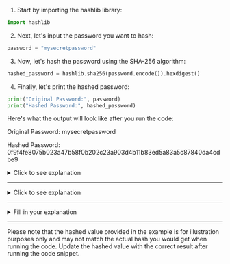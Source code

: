 <link rel="stylesheet" href="styles.css">

1. Start by importing the hashlib library:

```python
import hashlib
```

2. Next, let's input the password you want to hash:

```python
password = "mysecretpassword"
```

3. Now, let's hash the password using the SHA-256 algorithm:

```python
hashed_password = hashlib.sha256(password.encode()).hexdigest()
```

4. Finally, let's print the hashed password:

```python
print("Original Password:", password)
print("Hashed Password:", hashed_password)
```

Here's what the output will look like after you run the code:

Original Password: mysecretpassword

Hashed Password: 0f9f4fe8075b023a47b58f0b202c23a903d4b11b83ed5a83a5c87840da4cdbe9

<details>
  <summary>Click to see explanation</summary>
  
    
  In this example, we're using the SHA-256 algorithm from the `hashlib` library to hash a password. The `hexdigest()` method returns the hashed result as a hexadecimal string. Hashing is a common technique used to secure sensitive data like passwords.

  Additionally, hashing is commonly used to verify the integrity of software. By comparing the hash of a downloaded software with the original hash provided by the software provider, users can ensure that the software has not been tampered with during download or distribution.

</details>

---
<details>
  <summary>Click to see explanation</summary>
  
    
there exists a wizard known as Seamus O'Crypt, a keeper of secrets and a master chef. His methods are whispered but unkown, he harnesses the spirits of dead rats to weave his dark spells.

Picture Seamus, draped in shadows, his computer brewing with the remains of rats that once roamed the desolate alleys of forsaken code. With bony fingers, he inscribes the ancient spell "Rathash-256" onto tattered pages, a pact that binds the dead rats' essence to the ethereal world of encryption.

As passwords and codes are fed into his sinister "incantation" aparatus, the spirits of the rats intertwine, forming twisted knots of secret symbols that defy understanding. It's a forbidden dance of death and data, a wretched symphony that echoes the torment of the rats' demise.
as they dance in a symphony of quick sqeals and squeaks. their blood splatter the pages leaving uncomprihensible markings 

But Seamus doesn't stop there. He possesses the power to infuse anything—pages, archives, spells, and even elements digitally represented. He can intertwine their very essence with the cursed vitality of the rats. The outcome is a maleficent seal, an indelible mark that eternally brands whatever is infused. Thus, it becomes a creation born from the most obscure corners of code

In the darkness, a harsh lesson emerges. Those who meddle with Seamus's dark arts soon discover that the dead rats' vengeance isn't easily silenced. In the haunted hours of the night, they hear spectral squeaks and scuttles, the whispers of the rats seeking retribution for their misuse.

And so, the tale of Seamus O'Crypt serves as a somber reminder that even in the digital realms, dark deeds bear consequences. The dead rats' essence, entwined with codes and curses, stands as a haunting testament to the price paid for tampering with forbidden knowledge.

</details>

---
<details>
  <summary>Fill in your explanation</summary>

Here is my explanation

Think of hashing like creating a secret recipe for your favorite dish. When you cook that dish, you follow the recipe exactly, and it tastes the same every time.

In our example, instead of a recipe, we're dealing with passwords and computer programs. Imagine you have a secret word, and you want to keep it safe. Hashing is like putting that word through a magical machine that turns it into a special code. This code is unique and looks like a bunch of random symbols.

Now, let's talk about computer programs. Just like how we want to make sure our secret word stays safe, we want to make sure our computer programs are safe to use. Hashing helps with this too! When we download a program, we can use the magical machine to turn its code into a special code. We can compare this code to the one given by the program maker. If they match, it means the program hasn't been changed by anyone, like a seal of approval. It's like checking a toy's seal to make sure it's not broken before playing with it.

So, hashing is like creating secret codes to protect things we care about, whether it's our passwords or the computer programs we use.

</details>

---
Please note that the hashed value provided in the example is for illustration purposes only and may not match the actual hash you would get when running the code. Update the hashed value with the correct result after running the code snippet.
